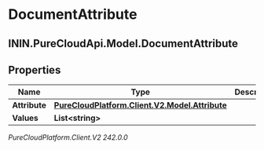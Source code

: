 # DocumentAttribute

## ININ.PureCloudApi.Model.DocumentAttribute

## Properties

|Name | Type | Description | Notes|
|------------ | ------------- | ------------- | -------------|
| **Attribute** | [**PureCloudPlatform.Client.V2.Model.Attribute**](PureCloudPlatform.Client.V2.Model.Attribute) |  | [optional] |
| **Values** | **List&lt;string&gt;** |  | [optional] |



_PureCloudPlatform.Client.V2 242.0.0_

